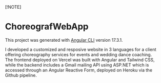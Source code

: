 [!NOTE]
# ChoreografWebApp

This project was generated with [Angular CLI](https://github.com/angular/angular-cli) version 17.3.1.

 I developed a customized and resposive website in 3 languages for a client offering choreography services for events and wedding dance coaching. The frontend deployed on Vercel was built with Angular and Tailwind CSS, while the backend includes a Gmail mailing API using ASP.NET which is accessed through an Angular Reactive Form, deployed on Heroku via the Github pipeline.
